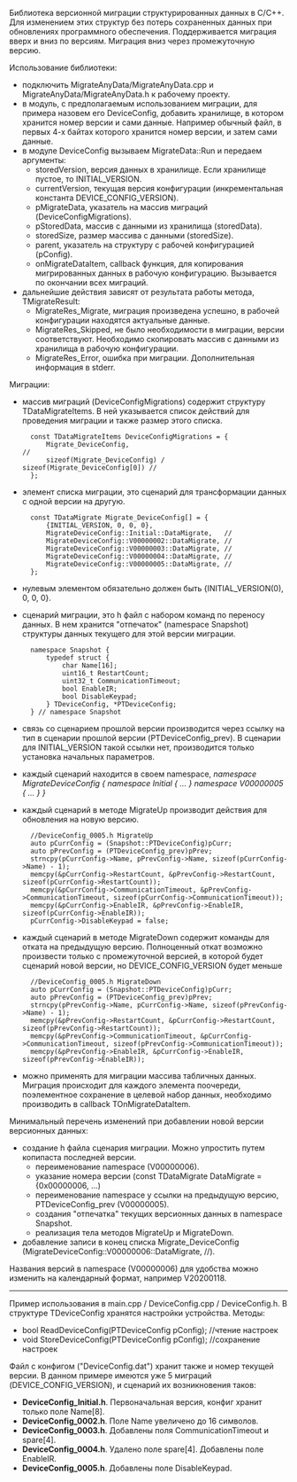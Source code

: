 Библиотека версионной миграции структурированных данных в C/C++. Для изменением этих структур без потерь сохраненных данных при обновлениях программного обеспечения.
Поддерживается миграция вверх и вниз по версиям. Миграция вниз через промежуточную версию.

Использование библиотеки:
- подключить MigrateAnyData/MigrateAnyData.cpp и MigrateAnyData/MigrateAnyData.h к рабочему проекту.
- в модуль, с предполагаемым использованием миграции, для примера назовем его DeviceConfig, добавить хранилище, в котором хранится номер версии и сами данные. Например обычный файл, в первых 4-х байтах которого хранится номер версии, и затем сами данные.
- в модуле DeviceConfig вызываем MigrateData::Run и передаем аргументы:
	- storedVersion, версия данных в хранилище. Если хранилище пустое, то INITIAL_VERSION.
	- currentVersion, текущая версия конфигурации (инкрементальная константа DEVICE_CONFIG_VERSION).
	- pMigrateData, указатель на массив миграций (DeviceConfigMigrations).
	- pStoredData, массив с данными из хранилища (storedData).
	- storedSize, размер массива с данными (storedSize).
	- parent, указатель на структуру с рабочей конфигурацией (pConfig).
	- onMigrateDataItem, callback функция, для копирования мигрированных данных в рабочую конфигурацию. Вызывается по окончании всех миграций.
- дальнейшие действия зависят от результата работы метода, TMigrateResult:
	- MigrateRes_Migrate, миграция произведена успешно, в рабочей конфигурации находятся актуальные данные.
	- MigrateRes_Skipped, не было необходимости в миграции, версии соответствуют. Необходимо скопировать массив с данными из хранилища в рабочую конфигурации.
	- MigrateRes_Error, ошибка при миграции. Дополнительная информация в stderr.

Миграции:
- массив миграций (DeviceConfigMigrations) содержит структуру TDataMigrateItems. В ней указывается список действий для проведения миграции и также размер этого списка.

		const TDataMigrateItems DeviceConfigMigrations = {
			Migrate_DeviceConfig,										   //
			sizeof(Migrate_DeviceConfig) / sizeof(Migrate_DeviceConfig[0]) //
		};

- элемент списка миграции, это сценарий для трансформации данных с одной версии на другую. 

		const TDataMigrate Migrate_DeviceConfig[] = {
			{INITIAL_VERSION, 0, 0, 0},
			MigrateDeviceConfig::Initial::DataMigrate,	 //
			MigrateDeviceConfig::V00000002::DataMigrate, //
			MigrateDeviceConfig::V00000003::DataMigrate, //
			MigrateDeviceConfig::V00000004::DataMigrate, //
			MigrateDeviceConfig::V00000005::DataMigrate, //
		};

- нулевым элементом обязательно должен быть {INITIAL_VERSION(0), 0, 0, 0}.
- сценарий миграции, это h файл с набором команд по переносу данных. В нем хранится "отпечаток" (namespace Snapshot) структуры данных текущего для этой версии миграции.

		namespace Snapshot {
			typedef struct {
				char Name[16];
				uint16_t RestartCount;
				uint32_t CommunicationTimeout;
				bool EnableIR;
				bool DisableKeypad;
			} TDeviceConfig, *PTDeviceConfig;
		} // namespace Snapshot

- связь со сценарием прошлой версии производится через ссылку на тип в сценарии прошлой версии (PTDeviceConfig_prev). В сценарии для INITIAL_VERSION такой ссылки нет, производится только установка начальных параметров.
- каждый сценарий находится в своем namespace, *namespace MigrateDeviceConfig { namespace Initial { ... } namespace V00000005 { ... } }* 
- каждый сценарий в методе MigrateUp производит действия для обновления на новую версию.

		//DeviceConfig_0005.h MigrateUp
		auto pCurrConfig = (Snapshot::PTDeviceConfig)pCurr;
		auto pPrevConfig = (PTDeviceConfig_prev)pPrev;
		strncpy(pCurrConfig->Name, pPrevConfig->Name, sizeof(pCurrConfig->Name) - 1);
		memcpy(&pCurrConfig->RestartCount, &pPrevConfig->RestartCount, sizeof(pCurrConfig->RestartCount));
		memcpy(&pCurrConfig->CommunicationTimeout, &pPrevConfig->CommunicationTimeout, sizeof(pCurrConfig->CommunicationTimeout));
		memcpy(&pCurrConfig->EnableIR, &pPrevConfig->EnableIR, sizeof(pCurrConfig->EnableIR));
		pCurrConfig->DisableKeypad = false;
		
- каждый сценарий в методе MigrateDown содержит команды для отката на предыдущую версию. Полноценный откат возможно произвести только с промежуточной версией, в которой будет сценарий новой версии, но DEVICE_CONFIG_VERSION будет меньше

		//DeviceConfig_0005.h MigrateDown
		auto pCurrConfig = (Snapshot::PTDeviceConfig)pCurr;
		auto pPrevConfig = (PTDeviceConfig_prev)pPrev;		
		strncpy(pPrevConfig->Name, pCurrConfig->Name, sizeof(pPrevConfig->Name) - 1);
		memcpy(&pPrevConfig->RestartCount, &pCurrConfig->RestartCount, sizeof(pPrevConfig->RestartCount));
		memcpy(&pPrevConfig->CommunicationTimeout, &pCurrConfig->CommunicationTimeout, sizeof(pPrevConfig->CommunicationTimeout));
		memcpy(&pPrevConfig->EnableIR, &pCurrConfig->EnableIR, sizeof(pPrevConfig->EnableIR));

- можно применять для миграции массива табличных данных. Миграция происходит для каждого элемента поочереди, поэлементное сохранение в целевой набор данных, необходимо производить в callback TOnMigrateDataItem.

Минимальный перечень изменений при добавлении новой версии версионных данных:
 - создание h файла сценария миграции. Можно упростить путем копипаста последней версии.
	- переименование namespace (V00000006).
	- указание номера версии (const TDataMigrate DataMigrate = {0x00000006, ...) 
	- переименование namespace у ссылки на предыдущую версию, PTDeviceConfig_prev (V00000005).
	- создания "отпечатка" текущих версионных данных в namespace Snapshot.
	- реализация тела методов MigrateUp и MigrateDown.
- добавление записи в конец списка Migrate_DeviceConfig (MigrateDeviceConfig::V00000006::DataMigrate, //). 

Названия версий в namespace (V00000006) для удобства можно изменить на календарный формат, например V20200118.

------------
Пример использования в main.cpp / DeviceConfig.cpp / DeviceConfig.h.
В структуре TDeviceConfig хранятся настройки устройства.
Методы:
 - bool ReadDeviceConfig(PTDeviceConfig pConfig);  //чтение настроек
 - void StoreDeviceConfig(PTDeviceConfig pConfig); //сохранение настроек
 
Файл с конфигом ("DeviceConfig.dat") хранит также и номер текущей версии.
В данном примере имеются уже 5 миграций (DEVICE_CONFIG_VERSION), и сценарий их возникновения таков:
- **DeviceConfig_Initial.h**. Первоначальная версия, конфиг хранит только поле Name[8].
- **DeviceConfig_0002.h**. Поле Name увеличено до 16 символов.
- **DeviceConfig_0003.h**. Добавлены поля CommunicationTimeout и spare[4].
- **DeviceConfig_0004.h**. Удалено поле spare[4]. Добавлены поле EnableIR.
- **DeviceConfig_0005.h**. Добавлены поле DisableKeypad.
